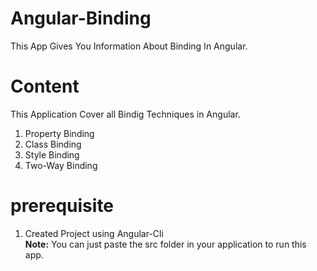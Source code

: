 # Angular-Binding
This App Gives You Information About Binding In Angular.
# Content
This Application Cover all Bindig Techniques in Angular.
1. Property Binding
2. Class Binding
3. Style Binding
4. Two-Way Binding
# prerequisite
1. Created Project using Angular-Cli<br>
<b>Note:</b> You can just paste the src folder in your application to run this app.
